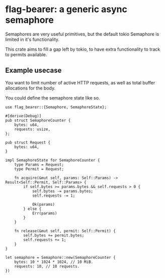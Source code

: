 # flag-bearer: a generic async semaphore

Semaphores are very useful primitives, but the default tokio Semaphore is limited in it's functionality.

This crate aims to fill a gap left by tokio, to have extra functionality to track to permits available.

## Example usecase

You want to limit number of active HTTP requests, as well as total buffer allocations for the body.

You could define the semaphore state like so.

```
use flag_bearer::{Semaphore, SemaphoreState};

#[derive(Debug)]
pub struct SemaphoreCounter {
    bytes: u64,
    requests: usize,
};

pub struct Request {
    bytes: u64,
}

impl SemaphoreState for SemaphoreCounter {
    type Params = Request;
    type Permit = Request;

    fn acquire(&mut self, params: Self::Params) -> Result<Self::Permit, Self::Params> {
        if self.bytes >= params.bytes && self.requests > 0 {
            self.bytes -= params.bytes;
            self.requests -= 1;

            Ok(params)
        } else {
            Err(params)
        }
    }

    fn release(&mut self, permit: Self::Permit) {
        self.bytes += permit.bytes;
        self.requests += 1;
    }
}

let semaphore = Semaphore::new(SemaphoreCounter {
    bytes: 10 * 1024 * 1024, // 10 MiB.
    requests: 10, // 10 requests.
})
```
